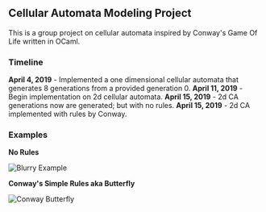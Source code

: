 ## Cellular Automata Modeling Project
This is a group project on cellular automata inspired by Conway's Game Of Life written in OCaml.

### Timeline

**April 4, 2019** - Implemented a one dimensional cellular automata that generates 8 generations from a provided generation 0. 
**April 11, 2019** - Begin implementation on 2d cellular automata.
**April 15, 2019** - 2d CA generations now are generated; but with no rules.
**April 15, 2019** - 2d CA implemented with rules by Conway.


### Examples
**No Rules**

![Blurry Example](https://github.com/ocamlca/Cellular-Automaton-Ocaml/blob/2d-ca/no_rules_example.gif?raw=true)	

**Conway's Simple Rules aka Butterfly**

![Conway Butterfly](https://github.com/ocamlca/Cellular-Automaton-Ocaml/blob/2d-ca/2d-conway.gif?raw=true)	

